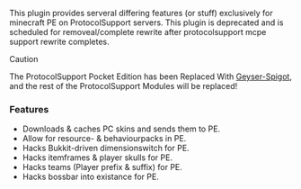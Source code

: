
This plugin provides serveral differing features (or stuff) exclusively for minecraft PE on ProtocolSupport servers.
This plugin is deprecated and is scheduled for removeal/complete rewrite after protocolsupport mcpe support rewrite completes.
> [!CAUTION]
> The ProtocolSupport Pocket Edition has been Replaced With [Geyser-Spigot](https://github.com/GeyserMC/Geyser), and the rest of the ProtocolSupport Modules will be replaced!

### Features
* Downloads & caches PC skins and sends them to PE.
* Allow for resource- & behaviourpacks in PE.
* Hacks Bukkit-driven dimensionswitch for PE. 
* Hacks itemframes & player skulls for PE.
* Hacks teams (Player prefix & suffix) for PE.
* Hacks bossbar into existance for PE.
